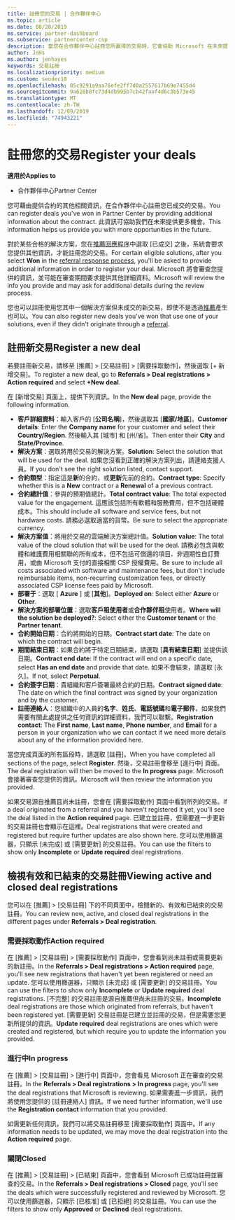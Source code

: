 ```yaml
---
title: 註冊您的交易 | 合作夥伴中心
ms.topic: article
ms.date: 08/28/2019
ms.service: partner-dashboard
ms.subservice: partnercenter-csp
description: 當您在合作夥伴中心註冊您所贏得的交易時，它會協助 Microsoft 在未來提供更多機會。
author: JnHs
ms.author: jenhayes
keywords: 交易註冊
ms.localizationpriority: medium
ms.custom: seodec18
ms.openlocfilehash: 05c9291a9aa76efe2ff7d0a2557617b69e7455d4
ms.sourcegitcommit: 9a628b8fc73d4db995b7cb42faaf4d6c3b573e45
ms.translationtype: MT
ms.contentlocale: zh-TW
ms.lasthandoff: 12/09/2019
ms.locfileid: "74943221"
---
```

# <a name="register-your-deals"></a><span data-ttu-id="2eb6b-104">註冊您的交易</span><span class="sxs-lookup"><span data-stu-id="2eb6b-104">Register your deals</span></span>

<span data-ttu-id="2eb6b-105">**適用於**</span><span class="sxs-lookup"><span data-stu-id="2eb6b-105">**Applies to**</span></span>

-  <span data-ttu-id="2eb6b-106">合作夥伴中心</span><span class="sxs-lookup"><span data-stu-id="2eb6b-106">Partner Center</span></span>

<span data-ttu-id="2eb6b-107">您可藉由提供合約的其他相關資訊，在合作夥伴中心註冊您已成交的交易。</span><span class="sxs-lookup"><span data-stu-id="2eb6b-107">You can register deals you've won in Partner Center by providing additional information about the contract.</span></span> <span data-ttu-id="2eb6b-108">此資訊可協助我們在未來提供更多機會。</span><span class="sxs-lookup"><span data-stu-id="2eb6b-108">This information helps us provide you with more opportunities in the future.</span></span>

<span data-ttu-id="2eb6b-109">對於某些合格的解決方案，您在[推薦回應程序](responding-to-referrals.md)中選取 [已成交] 之後，系統會要求您提供其他資訊，才能註冊您的交易。</span><span class="sxs-lookup"><span data-stu-id="2eb6b-109">For certain eligible solutions, after you select **Won** in the [referral response process](responding-to-referrals.md), you'll be asked to provide additional information in order to register your deal.</span></span> <span data-ttu-id="2eb6b-110">Microsoft 將會審查您提供的資訊，並可能在審查期間要求提供其他詳細資料。</span><span class="sxs-lookup"><span data-stu-id="2eb6b-110">Microsoft will review the info you provide and may ask for additional details during the review process.</span></span>

<span data-ttu-id="2eb6b-111">您也可以註冊使用您其中一個解決方案但未成交的新交易，即使不是透過[推薦](referrals.md)產生也可以。</span><span class="sxs-lookup"><span data-stu-id="2eb6b-111">You can also register new deals you've won that use one of your solutions, even if they didn't originate through a [referral](referrals.md).</span></span> 

## <a name="register-a-new-deal"></a><span data-ttu-id="2eb6b-112">註冊新交易</span><span class="sxs-lookup"><span data-stu-id="2eb6b-112">Register a new deal</span></span>

<span data-ttu-id="2eb6b-113">若要註冊新交易，請移至 [推薦] > [交易註冊] > [需要採取動作]，然後選取 [+ 新增交易]。</span><span class="sxs-lookup"><span data-stu-id="2eb6b-113">To register a new deal, go to **Referrals > Deal registrations > Action required** and select **+New deal**.</span></span>

<span data-ttu-id="2eb6b-114">在 [新增交易] 頁面上，提供下列資訊。</span><span class="sxs-lookup"><span data-stu-id="2eb6b-114">In the **New deal** page, provide the following information.</span></span>

- <span data-ttu-id="2eb6b-115">**客戶詳細資料**：輸入客戶的 [**公司名稱**]，然後選取其 [**國家/地區**]。</span><span class="sxs-lookup"><span data-stu-id="2eb6b-115">**Customer details**: Enter the **Company name** for your customer and select their **Country/Region**.</span></span> <span data-ttu-id="2eb6b-116">然後輸入其 [城市] 和 [州/省]。</span><span class="sxs-lookup"><span data-stu-id="2eb6b-116">Then enter their **City** and **State/Province**.</span></span>
- <span data-ttu-id="2eb6b-117">**解決方案**：選取將用於交易的解決方案。</span><span class="sxs-lookup"><span data-stu-id="2eb6b-117">**Solution**: Select the solution that will be used for the deal.</span></span> <span data-ttu-id="2eb6b-118">如果您沒看到正確的解決方案列出，請連絡支援人員。</span><span class="sxs-lookup"><span data-stu-id="2eb6b-118">If you don't see the right solution listed, contact support.</span></span>
- <span data-ttu-id="2eb6b-119">**合約類型**：指定這是**新**的合約，或**更新**先前的合約。</span><span class="sxs-lookup"><span data-stu-id="2eb6b-119">**Contract type**: Specify whether this is a **New** contract or a **Renewal** of a previous contract.</span></span>
- <span data-ttu-id="2eb6b-120">**合約總計值**：參與的預期值總計。</span><span class="sxs-lookup"><span data-stu-id="2eb6b-120">**Total contract value**: The total expected value for the engagement.</span></span> <span data-ttu-id="2eb6b-121">這應該包括所有軟體和服務費用，但不包括硬體成本。</span><span class="sxs-lookup"><span data-stu-id="2eb6b-121">This should include all software and service fees, but not hardware costs.</span></span> <span data-ttu-id="2eb6b-122">請務必選取適當的貨幣。</span><span class="sxs-lookup"><span data-stu-id="2eb6b-122">Be sure to select the appropriate currency.</span></span>
- <span data-ttu-id="2eb6b-123">**解決方案值**：將用於交易的雲端解決方案總計值。</span><span class="sxs-lookup"><span data-stu-id="2eb6b-123">**Solution value**: The total value of the cloud solution that will be used for the deal.</span></span> <span data-ttu-id="2eb6b-124">請務必包含與軟體和維護費用相關聯的所有成本，但不包括可償還的項目、非週期性自訂費用，或由 Microsoft 支付的直接相關 CSP 授權費用。</span><span class="sxs-lookup"><span data-stu-id="2eb6b-124">Be sure to include all costs associated with software and maintenance fees, but don't include reimbursable items, non-recurring customization fees, or directly associated CSP license fees paid by Microsoft.</span></span>
- <span data-ttu-id="2eb6b-125">**部署于**：選取 [ **Azure** ] 或 [**其他**]。</span><span class="sxs-lookup"><span data-stu-id="2eb6b-125">**Deployed on**: Select either **Azure** or **Other**.</span></span>
- <span data-ttu-id="2eb6b-126">**解決方案的部署位置**：選取**客戶租使用者**或**合作夥伴租**使用者。</span><span class="sxs-lookup"><span data-stu-id="2eb6b-126">**Where will the solution be deployed?**: Select either the **Customer tenant** or the **Partner tenant**.</span></span>
- <span data-ttu-id="2eb6b-127">**合約開始日期**：合約將開始的日期。</span><span class="sxs-lookup"><span data-stu-id="2eb6b-127">**Contract start date**: The date on which the contract will begin.</span></span>
- <span data-ttu-id="2eb6b-128">**期間結束日期**：如果合約將于特定日期結束，請選取 [**具有結束日期**] 並提供該日期。</span><span class="sxs-lookup"><span data-stu-id="2eb6b-128">**Contract end date**: If the contract will end on a specific date, select **Has an end date** and provide that date.</span></span> <span data-ttu-id="2eb6b-129">如果不會結束，請選取 [永久]。</span><span class="sxs-lookup"><span data-stu-id="2eb6b-129">If not, select **Perpetual**.</span></span>
- <span data-ttu-id="2eb6b-130">**合約簽字日期**：貴組織和客戶簽署最終合約的日期。</span><span class="sxs-lookup"><span data-stu-id="2eb6b-130">**Contract signed date**: The date on which the final contract was signed by your organization and by the customer.</span></span>
- <span data-ttu-id="2eb6b-131">**註冊連絡人**：您組織中的人員的**名字**、**姓氏**、**電話號碼**和**電子郵件**，如果我們需要有關此處提供之任何資訊的詳細資料，我們可以聯繫。</span><span class="sxs-lookup"><span data-stu-id="2eb6b-131">**Registration contact**: The **First name**, **Last name**, **Phone number**, and **Email** for a person in your organization who we can contact if we need more details about any of the information provided here.</span></span>

<span data-ttu-id="2eb6b-132">當您完成頁面的所有區段時，請選取 [註冊]。</span><span class="sxs-lookup"><span data-stu-id="2eb6b-132">When you have completed all sections of the page, select **Register**.</span></span> <span data-ttu-id="2eb6b-133">然後，交易註冊會移至 [進行中] 頁面。</span><span class="sxs-lookup"><span data-stu-id="2eb6b-133">The deal registration will then be moved to the **In progress** page.</span></span> <span data-ttu-id="2eb6b-134">Microsoft 會接著審查您提供的資訊。</span><span class="sxs-lookup"><span data-stu-id="2eb6b-134">Microsoft will then review the information you provided.</span></span>

<span data-ttu-id="2eb6b-135">如果交易源自推薦且尚未註冊，您會在 [需要採取動作] 頁面中看到所列的交易。</span><span class="sxs-lookup"><span data-stu-id="2eb6b-135">If a deal originated from a referral and you haven't registered it yet, you'll see the deal listed in the **Action required** page.</span></span> <span data-ttu-id="2eb6b-136">已建立並註冊，但需要進一步更新的交易註冊也會顯示在這裡。</span><span class="sxs-lookup"><span data-stu-id="2eb6b-136">Deal registrations that were created and registered but require further updates are also shown here.</span></span> <span data-ttu-id="2eb6b-137">您可以使用篩選器，只顯示 [未完成] 或 [需要更新] 的交易註冊。</span><span class="sxs-lookup"><span data-stu-id="2eb6b-137">You can use the filters to show only **Incomplete** or **Update required** deal registrations.</span></span>

## <a name="viewing-active-and-closed-deal-registrations"></a><span data-ttu-id="2eb6b-138">檢視有效和已結束的交易註冊</span><span class="sxs-lookup"><span data-stu-id="2eb6b-138">Viewing active and closed deal registrations</span></span>

<span data-ttu-id="2eb6b-139">您可以在 [推薦] > [交易註冊] 下的不同頁面中，檢閱新的、有效和已結束的交易註冊。</span><span class="sxs-lookup"><span data-stu-id="2eb6b-139">You can review new, active, and closed deal registrations in the different pages under **Referrals > Deal registration**.</span></span>

### <a name="action-required"></a><span data-ttu-id="2eb6b-140">需要採取動作</span><span class="sxs-lookup"><span data-stu-id="2eb6b-140">Action required</span></span>

<span data-ttu-id="2eb6b-141">在 [推薦] > [交易註冊] > [需要採取動作] 頁面中，您會看到尚未註冊或需要更新的新註冊。</span><span class="sxs-lookup"><span data-stu-id="2eb6b-141">In the **Referrals > Deal registrations > Action required** page, you'll see new registrations that haven't yet been registered or need an update.</span></span> <span data-ttu-id="2eb6b-142">您可以使用篩選器，只顯示 [未完成] 或 [需要更新] 的交易註冊。</span><span class="sxs-lookup"><span data-stu-id="2eb6b-142">You can use the filters to show only **Incomplete** or **Update required** deal registrations.</span></span> <span data-ttu-id="2eb6b-143">[不完整] 的交易註冊是源自推薦但尚未註冊的交易。</span><span class="sxs-lookup"><span data-stu-id="2eb6b-143">**Incomplete** deal registrations are those which originated from referrals, but haven't been registered yet.</span></span> <span data-ttu-id="2eb6b-144">[需要更新] 交易註冊是已建立並註冊的交易，但是需要您更新所提供的資訊。</span><span class="sxs-lookup"><span data-stu-id="2eb6b-144">**Update required** deal registrations are ones which were created and registered, but which require you to update the information you provided.</span></span>

### <a name="in-progress"></a><span data-ttu-id="2eb6b-145">進行中</span><span class="sxs-lookup"><span data-stu-id="2eb6b-145">In progress</span></span>

<span data-ttu-id="2eb6b-146">在 [推薦] > [交易註冊] > [進行中] 頁面中，您會看見 Microsoft 正在審查的交易註冊。</span><span class="sxs-lookup"><span data-stu-id="2eb6b-146">In the **Referrals > Deal registrations > In progress** page, you'll see the deal registrations that Microsoft is reviewing.</span></span> <span data-ttu-id="2eb6b-147">如果需要進一步資訊，我們將使用您提供的 [註冊連絡人] 資訊。</span><span class="sxs-lookup"><span data-stu-id="2eb6b-147">If we need further information, we'll use the **Registration contact** information that you provided.</span></span>

<span data-ttu-id="2eb6b-148">如需更新任何資訊，我們可以將交易註冊移至 [需要採取動作] 頁面中。</span><span class="sxs-lookup"><span data-stu-id="2eb6b-148">If any information needs to be updated, we may move the deal registration into the **Action required** page.</span></span>

### <a name="closed"></a><span data-ttu-id="2eb6b-149">關閉</span><span class="sxs-lookup"><span data-stu-id="2eb6b-149">Closed</span></span>

<span data-ttu-id="2eb6b-150">在 [推薦] > [交易註冊] > [已結束] 頁面中，您會看到 Microsoft 已成功註冊並審查的交易。</span><span class="sxs-lookup"><span data-stu-id="2eb6b-150">In the **Referrals > Deal registrations > Closed** page, you'll see the deals which were successfully registered and reviewed by Microsoft.</span></span> <span data-ttu-id="2eb6b-151">您可以使用篩選器，只顯示 [已核准] 或 [已拒絕] 的交易註冊。</span><span class="sxs-lookup"><span data-stu-id="2eb6b-151">You can use the filters to show only **Approved** or **Declined** deal registrations.</span></span>
